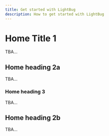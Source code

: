```yaml
---
title: Get started with LightBug
description: How to get started with LightBug
---
```


# Home Title 1

TBA...


## Home heading 2a

TBA...

### Home heading 3

TBA...


## Home heading 2b

TBA...